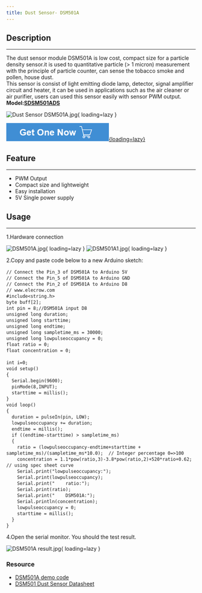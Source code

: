```yaml
---
title: Dust Sensor- DSM501A
---
```


## Description
-----------

The dust sensor module DSM501A is low cost, compact size for a particle density sensor.it is used to quantitative particle (&gt; 1 micron) measurement with the principle of particle counter, can sense the tobacco smoke and pollen, house dust.  
This sensor is consist of light emitting diode lamp, detector, signal amplifier circuit and heater, it can be used in applications such as the air cleaner or air purifier, users can used this sensor easily with sensor PWM output.  
**Model:[SDSM501ADS](http://www.elecrow.com/dust-sensor-dsm501a-p-854.html)**

![Dust Sensor DSM501A.jpg](https://wiki.elecrow.com/images/thumb/3/3b/Dust_Sensor_DSM501A.jpg/400px-Dust_Sensor_DSM501A.jpg){ loading=lazy }

[![Alt text](./assets/images/Get_one_now.png){loading=lazy}](https://www.elecrow.com/dust-sensor-dsm501a-p-854.html?wiki "Title text")

## Feature
-------

- PWM Output
- Compact size and lightweight
- Easy installation
- 5V Single power supply

## Usage
-----

1.Hardware connection

![DSM501A.jpg](https://wiki.elecrow.com/images/thumb/3/33/DSM501A.jpg/500px-DSM501A.jpg){ loading=lazy } 
![DSM501A1.jpg](https://wiki.elecrow.com/images/thumb/4/4f/DSM501A1.jpg/500px-DSM501A1.jpg){ loading=lazy }

2.Copy and paste code below to a new Arduino sketch:

```
// Connect the Pin_3 of DSM501A to Arduino 5V
// Connect the Pin_5 of DSM501A to Arduino GND
// Connect the Pin_2 of DSM501A to Arduino D8
// www.elecrow.com
#include<string.h>
byte buff[2];
int pin = 8;//DSM501A input D8
unsigned long duration;
unsigned long starttime;
unsigned long endtime;
unsigned long sampletime_ms = 30000;
unsigned long lowpulseoccupancy = 0;
float ratio = 0;
float concentration = 0;
 
int i=0;
void setup()
{
  Serial.begin(9600);
  pinMode(8,INPUT);
  starttime = millis(); 
}
void loop()
{
  duration = pulseIn(pin, LOW);
  lowpulseoccupancy += duration;
  endtime = millis();
  if ((endtime-starttime) > sampletime_ms)
  {
    ratio = (lowpulseoccupancy-endtime+starttime + sampletime_ms)/(sampletime_ms*10.0);  // Integer percentage 0=>100
    concentration = 1.1*pow(ratio,3)-3.8*pow(ratio,2)+520*ratio+0.62; // using spec sheet curve
    Serial.print("lowpulseoccupancy:");
    Serial.print(lowpulseoccupancy);
    Serial.print("    ratio:");
    Serial.print(ratio);
    Serial.print("    DSM501A:");
    Serial.println(concentration);
    lowpulseoccupancy = 0;
    starttime = millis();
  } 
}
```

4.Open the serial monitor. You should the test result.

![DSM501A result.jpg](https://wiki.elecrow.com/images/thumb/2/24/DSM501A_result.jpg/400px-DSM501A_result.jpg){ loading=lazy }

### **Resource**

- [DSM501A demo code](./files/DSM501A-zip.md)
- [DSM501 Dust Sensor Datasheet](./files/DSM501-pdf.md)